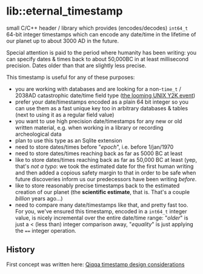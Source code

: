 # lib::eternal_timestamp

small C/C++ header / library which provides (encodes/decodes) `int64_t` 64-bit integer timestamps which can encode any date/time in the lifetime of our planet up to about 3000 AD in the future.

Special attention is paid to the period where humanity has been writing: you can specify dates & times back to about 50,000BC in at least millisecond precision. Dates older than that are slightly less precise.

This timestamp is useful for any of these purposes:

- you are working with databases and are looking for a non-`time_t` / 2038AD catastrophic date/time field type ([the looming UNIX Y2K event](https://en.wikipedia.org/wiki/Year_2038_problem))
- prefer your date/timestamps encoded as a plain 64 bit integer so you can use them as a fast unique key too in arbitrary databases & tables (next to using it as a regular field value)
- you want to use high precision date/timestamps for any new or old written material, e.g. when working in a library or recording archeological data
- plan to use this type as an Sqlite extension
- need to store dates/times before "*epoch*", i.e. before 1/jan/1970
- need to store dates/times reaching back as far as 5000 BC at least
- like to store dates/times reaching back as far as 50,000 BC at least (yep, that's *not a typo*: we took the estimated date for the first human writing and then added a copious safety margin to that in order to be safe when future discoveries inform us our predecessors have been writing *before*.
- like to store reasonably precise timestamps back to the estimated creation of our planet (the **scientific estimate**, that is. That's a couple *billion* years ago...)
- need to compare many date/timestamps like that, and pretty fast too. For you, we've ensured this timestamp, encoded in a `int64_t` integer value, is nicely incremental over the entire date/time range: "*older*" is just a \< (less than) integer comparison away, "*equality*" is just applying the `==` integer operation.


## History

First concept was written here: [Qiqqa timestamp design considerations](https://github.com/jimmejardine/qiqqa-open-source/blob/master/docs-src/Notes/Progress%20in%20Development/Considering%20the%20Way%20Forward/Database%20Design/Storing%20a%20wide%20range%20of%20date%2Btime-stamps%20of%20arbitrary%20precision%20in%20a%2064-bit%20number.md)



